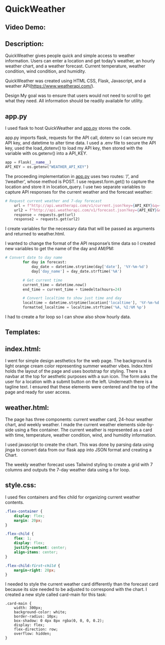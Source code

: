 # QuickWeather
## Video Demo:  <URL HERE>
## Description:
QuickWeather gives people quick and simple access to weather information. Users can enter a location and get today’s weather, an hourly weather chart, and a weather forecast. Current temperature, weather condition, wind condition, and humidity.

QuickWeather was created using HTML CSS, Flask, Javascript, and a weather API(https://www.weatherapi.com/).

Design
My goal was to ensure that users would not need to scroll to get what they need. All information should be readily available for utility.

## app.py

I used flask to host QuickWeather and [app.py](http://app.py) stores the code. 

app.py imports flask, requests for the API call, dotenv so I can secure my API key, and datetime to alter time data.  I used a .env file to secure the API key, used the load_dotenv() to load my API key, then stored with the variable with os.getenv() into a API_KEY. 

```python
app = Flask(__name__)
API_KEY = os.getenv("WEATHER_API_KEY")
```

The proceeding implementation in [app.py](http://app.py) uses two routes: ‘/’, and ‘/weather’, whose method is POST. I use request.form.get() to capture the location and store it in location_query. I use two separate variables to capture API responses for the current weather and the forecast weather:

```python
# Request current weather and 7-day forecast
    url = f"http://api.weatherapi.com/v1/current.json?key={API_KEY}&q={location_query}&aqi=yes"
    url2 = f"http://api.weatherapi.com/v1/forecast.json?key={API_KEY}&q={location_query}&days=7&aqi=yes&alerts=no"
    response = requests.get(url)
    response2 = requests.get(url2)
```

I create variables for the necessary data that will be passed as arguments and returned to weather.html.

I wanted to change the format of the API response’s time data so I created new variables to get the name of the day and AM/PM:

```python
# Convert date to day name
        for day in forecast:
            day_date = datetime.strptime(day['date'], '%Y-%m-%d')
            day['day_name'] = day_date.strftime('%A')

        # Get current time
        current_time = datetime.now()
        end_time = current_time + timedelta(hours=24)

        # Convert localtime to show just time and day
        localtime = datetime.strptime(location['localtime'], '%Y-%m-%d %H:%M')
        formatted_localtime = localtime.strftime('%A, %I:%M %p')
```

I had to create a for loop so I can show also show hourly data.

## Templates:

## index.html:

I went for simple design aesthetics for the web page. The background is light orange cream color representing summer weather vibes. Index.html holds the layout of the page and uses bootstrap for styling. There is a navbar at the top for aesthetic purposes with a sun icon. The form asks the user for a location with a submit button on the left. Underneath there is a tagline text. I ensured that these elements were centered and the top of the page and ready for user access.

## weather.html:

The page has three components: current weather card, 24-hour weather chart, and weekly weather. I made the current weather elements side-by-side using a flex container. The current weather is represented as a card with time, temperature, weather condition, wind, and humidity information. 

I used javascript to create the chart. This was done by parsing data using jinga to convert data from our flask app into JSON format and creating a Chart. 

The weekly weather forecast uses Tailwind styling to create a grid with 7 columns and outputs the 7-day weather data using a for loop.


## style.css:

I used flex containers and flex child for organizing current weather contents.

```css
.flex-container {
    display: flex;
    margin: 20px;
}

.flex-child {
    flex: 1;
    display: flex;
    justify-content: center;
    align-items: center;
}  

.flex-child:first-child {
    margin-right: 20px;
} 
```

I needed to style the current weather card differently than the forecast card because its size needed to be adjusted to correspond with the chart. I created a new style called card-main for this task:

```
.card-main {
    width: 300px;
    background-color: white;
    border-radius: 10px;
    box-shadow: 0 4px 8px rgba(0, 0, 0, 0.2);
    display: flex;
    flex-direction: row;
    overflow: hidden;
}
```